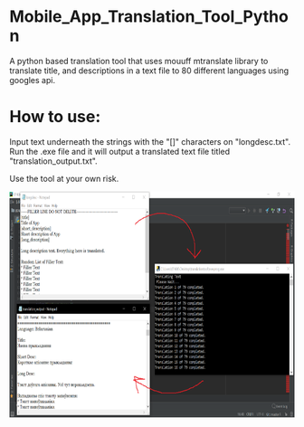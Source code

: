 # Mobile_App_Translation_Tool_Python
A python based translation tool that uses mouuff mtranslate library to translate title, and descriptions in a text file to 80 different languages using googles api.

# How to use:
Input text underneath the strings with the "[]" characters on "longdesc.txt". Run the .exe file and it will output a translated text file titled "translation_output.txt". 

Use the tool at your own risk.

<img src="screenshots/screen1.png"  height="400" />
